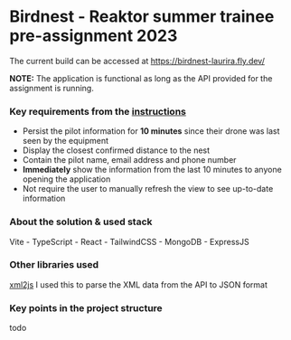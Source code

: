 # Birdnest - Reaktor summer trainee pre-assignment 2023

The current build can be accessed at https://birdnest-laurira.fly.dev/

**NOTE:** The application is functional as long as the API provided for the assignment is running.

### Key requirements from the [instructions](https://assignments.reaktor.com/birdnest/)

- Persist the pilot information for **10 minutes** since their drone was last seen by the equipment
- Display the closest confirmed distance to the nest
- Contain the pilot name, email address and phone number
- **Immediately** show the information from the last 10 minutes to anyone opening the application
- Not require the user to manually refresh the view to see up-to-date information

### About the solution & used stack

Vite - TypeScript - React - TailwindCSS - MongoDB - ExpressJS

### Other libraries used

[xml2js](https://www.npmjs.com/package/xml2js) I used this to parse the XML data from the API to JSON format

### Key points in the project structure

todo
